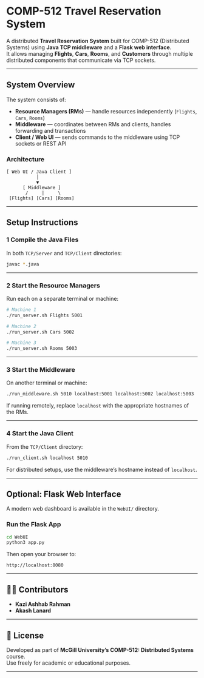 # COMP-512 Travel Reservation System

A distributed **Travel Reservation System** built for COMP-512 (Distributed Systems) using **Java TCP middleware** and a **Flask web interface**.  
It allows managing **Flights**, **Cars**, **Rooms**, and **Customers** through multiple distributed components that communicate via TCP sockets.

---

## System Overview

The system consists of:

- **Resource Managers (RMs)** — handle resources independently (`Flights`, `Cars`, `Rooms`)
- **Middleware** — coordinates between RMs and clients, handles forwarding and transactions
- **Client / Web UI** — sends commands to the middleware using TCP sockets or REST API

### Architecture

```
[ Web UI / Java Client ]
           │
           ▼
      [ Middleware ]
       /     |     \
 [Flights] [Cars] [Rooms]
```

---

## Setup Instructions

### 1 Compile the Java Files

In both `TCP/Server` and `TCP/Client` directories:

```bash
javac *.java
```

---

### 2 Start the Resource Managers

Run each on a separate terminal or machine:

```bash
# Machine 1
./run_server.sh Flights 5001

# Machine 2
./run_server.sh Cars 5002

# Machine 3
./run_server.sh Rooms 5003
```

---

### 3 Start the Middleware

On another terminal or machine:

```bash
./run_middleware.sh 5010 localhost:5001 localhost:5002 localhost:5003
```

If running remotely, replace `localhost` with the appropriate hostnames of the RMs.

---

### 4 Start the Java Client

From the `TCP/Client` directory:

```bash
./run_client.sh localhost 5010
```

For distributed setups, use the middleware’s hostname instead of `localhost`.

---

##  Optional: Flask Web Interface

A modern web dashboard is available in the `WebUI/` directory.

### Run the Flask App

```bash
cd WebUI
python3 app.py
```

Then open your browser to:

```
http://localhost:8080
```

---

## 👩‍💻 Contributors

- **Kazi Ashhab Rahman**  
- **Akash Lanard**  

---

## 🧳 License

Developed as part of **McGill University’s COMP-512: Distributed Systems** course.  
Use freely for academic or educational purposes.

---
